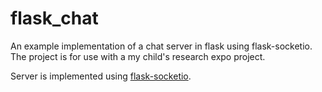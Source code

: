 # flask_chat
An example implementation of a chat server in flask using flask-socketio. The project is for use with a my child's research expo project.

Server is implemented using [flask-socketio](https://flask-socketio.readthedocs.io/en/latest/).

